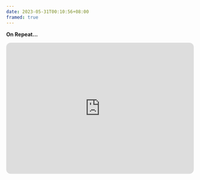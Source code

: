 ```yaml
---
date: 2023-05-31T00:10:56+08:00
framed: true
---
```

**On Repeat...**


<iframe style="border-radius:12px" src="https://open.spotify.com/embed/playlist/5PBmD2TiThfUGaqaAZRotl?utm_source=generator" width="100%" height="352" frameBorder="0" allowfullscreen="" allow="autoplay; clipboard-write; encrypted-media; fullscreen; picture-in-picture" loading="lazy"></iframe>

